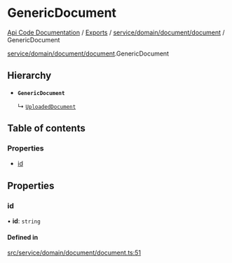 # GenericDocument
[Api Code Documentation](../README.md) / [Exports](../modules.md) / [service/domain/document/document](../modules/service_domain_document_document.md) / GenericDocument

[service/domain/document/document](../modules/service_domain_document_document.md).GenericDocument

## Hierarchy

- **`GenericDocument`**

  ↳ [`UploadedDocument`](service_domain_document_document.UploadedDocument.md)

## Table of contents

### Properties

- [id](service_domain_document_document.GenericDocument.md#id)

## Properties

### id

• **id**: `string`

#### Defined in

[src/service/domain/document/document.ts:51](https://github.com/openkfw/TruBudget/blob/92640998/api/src/service/domain/document/document.ts#L51)
